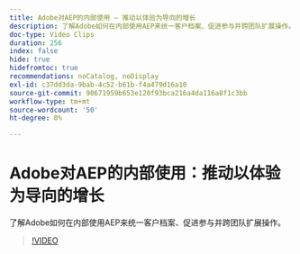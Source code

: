 ```yaml
---
title: Adobe对AEP的内部使用 — 推动以体验为导向的增长
description: 了解Adobe如何在内部使用AEP来统一客户档案、促进参与并跨团队扩展操作。
doc-type: Video Clips
duration: 256
index: false
hide: true
hidefromtoc: true
recommendations: noCatalog, noDisplay
exl-id: c37dd3da-9bab-4c52-b61b-f4a479d16a10
source-git-commit: 90671959b653e120f93bca216a4da116a8f1c3bb
workflow-type: tm+mt
source-wordcount: '50'
ht-degree: 0%

---
```


# Adobe对AEP的内部使用：推动以体验为导向的增长

了解Adobe如何在内部使用AEP来统一客户档案、促进参与并跨团队扩展操作。

<!-- 62_S655_3442541_255_adobes-internal-use-of-aep-driving-experienceled-growth -->
>[!VIDEO](https://video.tv.adobe.com/v/3458328/?learn=on&enablevpops=true)
